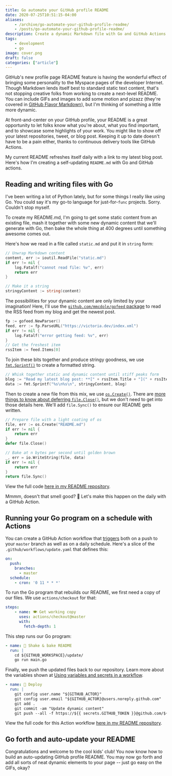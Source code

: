 ```yaml
---
title: Go automate your GitHub profile README
date: 2020-07-25T10:51:15-04:00
aliases:
    - /archive/go-automate-your-github-profile-readme/
    - /posts/go-automate-your-github-profile-readme/
description: Create a dynamic Markdown file with Go and GitHub Actions
tags:
    - development
    - go
image: cover.png
draft: false
categories: ["article"]
---
```


GitHub's new profile page README feature is having the wonderful effect of bringing some personality to the Myspace pages of the developer Internet. Though Markdown lends itself best to standard static text content, that's not stopping creative folks from working to create a next-level README. You can include GIFs and images to add some motion and pizazz (they're covered in [GitHub Flavor Markdown](https://github.github.com/gfm/)), but I'm thinking of something a little more dynamic.

At front-and-center on your GitHub profile, your README is a great opportunity to let folks know what you're about, what you find important, and to showcase some highlights of your work. You might like to show off your latest repositories, tweet, or blog post. Keeping it up to date doesn't have to be a pain either, thanks to continuous delivery tools like GitHub Actions.

My current README refreshes itself daily with a link to my latest blog post. Here's how I'm creating a self-updating `README.md` with Go and GitHub actions.

## Reading and writing files with Go

I've been writing a lot of Python lately, but for some things I really like using Go. You could say it's my go-to language for just-for-`func` projects. Sorry. Couldn't stop myself.

To create my README.md, I'm going to get some static content from an existing file, mash it together with some new dynamic content that we'll generate with Go, then bake the whole thing at 400 degrees until something awesome comes out.

Here's how we read in a file called `static.md` and put it in `string` form:

```go
// Unwrap Markdown content
content, err := ioutil.ReadFile("static.md")
if err != nil {
    log.Fatalf("cannot read file: %v", err)
    return err
}

// Make it a string
stringyContent := string(content)
```

The possibilities for your dynamic content are only limited by your imagination! Here, I'll use the [`github.com/mmcdole/gofeed` package](https://github.com/mmcdole/gofeed) to read the RSS feed from my blog and get the newest post.

```go
fp := gofeed.NewParser()
feed, err := fp.ParseURL("https://victoria.dev/index.xml")
if err != nil {
    log.Fatalf("error getting feed: %v", err)
}
// Get the freshest item
rssItem := feed.Items[0]
```

To join these bits together and produce stringy goodness, we use [`fmt.Sprintf()`](https://golang.org/pkg/fmt/#Sprintf) to create a formatted string.

```go
// Whisk together static and dynamic content until stiff peaks form
blog := "Read my latest blog post: **[" + rssItem.Title + "](" + rssItem.Link + ")**"
data := fmt.Sprintf("%s\n%s\n", stringyContent, blog)
```

Then to create a new file from this mix, we use [`os.Create()`](https://golang.org/pkg/os/#Create). There are [more things to know about deferring `file.Close()`](https://www.joeshaw.org/dont-defer-close-on-writable-files/), but we don't need to get into those details here. We'll add `file.Sync()` to ensure our README gets written.

```go
// Prepare file with a light coating of os
file, err := os.Create("README.md")
if err != nil {
    return err
}
defer file.Close()

// Bake at n bytes per second until golden brown
_, err = io.WriteString(file, data)
if err != nil {
    return err
}
return file.Sync()
```

View the full code [here in my README repository](https://github.com/victoriadrake/victoriadrake/blob/535da81efd291e40374307609a9fa66e08f4985c/update/main.go).

Mmmm, doesn't that smell good? 🍪 Let's make this happen on the daily with a GitHub Action.

## Running your Go program on a schedule with Actions

You can create a GitHub Action workflow that [triggers](https://docs.github.com/en/actions/reference/events-that-trigger-workflows) both on a push to your `master` branch as well as on a daily schedule. Here's a slice of the `.github/workflows/update.yaml` that defines this:

```yaml
on:
  push:
    branches:
      - master
  schedule:
    - cron: '0 11 * * *'
```

To run the Go program that rebuilds our README, we first need a copy of our files. We use `actions/checkout` for that:

```yaml
steps:
    - name: 🍽️ Get working copy
      uses: actions/checkout@master
      with:
        fetch-depth: 1
```

This step runs our Go program:

```yaml
- name: 🍳 Shake & bake README
  run: |
    cd ${GITHUB_WORKSPACE}/update/
    go run main.go
```

Finally, we push the updated files back to our repository. Learn more about the variables shown at [Using variables and secrets in a workflow](https://docs.github.com/en/actions/configuring-and-managing-workflows/using-variables-and-secrets-in-a-workflow).

```yaml
- name: 🚀 Deploy
  run: |
    git config user.name "${GITHUB_ACTOR}"
    git config user.email "${GITHUB_ACTOR}@users.noreply.github.com"
    git add .
    git commit -am "Update dynamic content"
    git push --all -f https://${{ secrets.GITHUB_TOKEN }}@github.com/${GITHUB_REPOSITORY}.git
```

View the full code for this Action workflow [here in my README repository](https://github.com/victoriadrake/victoriadrake/blob/535da81efd291e40374307609a9fa66e08f4985c/.github/workflows/update.yaml).

## Go forth and auto-update your README

Congratulations and welcome to the cool kids' club! You now know how to build an auto-updating GitHub profile README. You may now go forth and add all sorts of neat dynamic elements to your page -- just go easy on the GIFs, okay?
